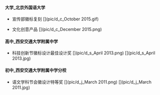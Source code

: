 #### 大学_北京外国语大学
- 宣传部徽标复刻
[](pic/d_c_October 2015.gif)

- 文化创意产品
[](pic/d_c_December 2015.png)

#### 高中_西安交通大学附属中学
- 科技创新节徽标设计最佳设计奖
[](pic/d_s_April 2013.png)
[](pic/d_s_April 2013.jpg)



#### 初中_西安交通大学附属中学分校
- 语文学科节会徽设计特等奖
[](pic/d_j_March 2011.png)
[](pic/d_j_March 2011.jpg)